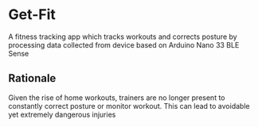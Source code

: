 # Get-Fit
A fitness tracking app which tracks workouts and corrects posture by processing data collected from device based on Arduino Nano 33 BLE Sense

## Rationale
Given the rise of home workouts, trainers are no longer present to constantly correct posture or monitor workout. This can lead to avoidable yet extremely dangerous injuries
